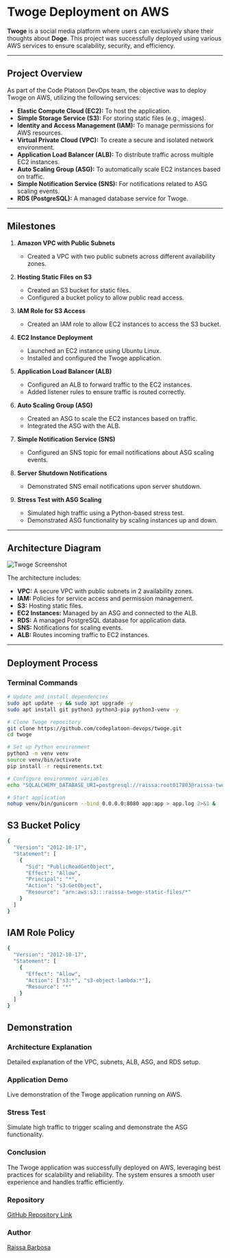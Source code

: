 # Twoge Deployment on AWS

**Twoge** is a social media platform where users can exclusively share their thoughts about **Doge**. This project was successfully deployed using various AWS services to ensure scalability, security, and efficiency.

---

## Project Overview

As part of the Code Platoon DevOps team, the objective was to deploy Twoge on AWS, utilizing the following services:

- **Elastic Compute Cloud (EC2):** To host the application.
- **Simple Storage Service (S3):** For storing static files (e.g., images).
- **Identity and Access Management (IAM):** To manage permissions for AWS resources.
- **Virtual Private Cloud (VPC):** To create a secure and isolated network environment.
- **Application Load Balancer (ALB):** To distribute traffic across multiple EC2 instances.
- **Auto Scaling Group (ASG):** To automatically scale EC2 instances based on traffic.
- **Simple Notification Service (SNS):** For notifications related to ASG scaling events.
- **RDS (PostgreSQL):** A managed database service for Twoge.

---

## Milestones

1. **Amazon VPC with Public Subnets**
   - Created a VPC with two public subnets across different availability zones.

2. **Hosting Static Files on S3**
   - Created an S3 bucket for static files.
   - Configured a bucket policy to allow public read access.

3. **IAM Role for S3 Access**
   - Created an IAM role to allow EC2 instances to access the S3 bucket.

4. **EC2 Instance Deployment**
   - Launched an EC2 instance using Ubuntu Linux.
   - Installed and configured the Twoge application.

5. **Application Load Balancer (ALB)**
   - Configured an ALB to forward traffic to the EC2 instances.
   - Added listener rules to ensure traffic is routed correctly.

6. **Auto Scaling Group (ASG)**
   - Created an ASG to scale the EC2 instances based on traffic.
   - Integrated the ASG with the ALB.

7. **Simple Notification Service (SNS)**
   - Configured an SNS topic for email notifications about ASG scaling events.

8. **Server Shutdown Notifications**
   - Demonstrated SNS email notifications upon server shutdown.

9. **Stress Test with ASG Scaling**
   - Simulated high traffic using a Python-based stress test.
   - Demonstrated ASG functionality by scaling instances up and down.

---

## Architecture Diagram

![Twoge Screenshot](images/Screenshot%202024-12-26%20at%207.54.28%E2%80%AFPM.png)


The architecture includes:

- **VPC:** A secure VPC with public subnets in 2 availability zones.
- **IAM:** Policies for service access and permission management.
- **S3:** Hosting static files.
- **EC2 Instances:** Managed by an ASG and connected to the ALB.
- **RDS:** A managed PostgreSQL database for application data.
- **SNS:** Notifications for scaling events.
- **ALB:** Routes incoming traffic to EC2 instances.

---

## Deployment Process

### Terminal Commands

```bash
# Update and install dependencies
sudo apt update -y && sudo apt upgrade -y
sudo apt install git python3 python3-pip python3-venv -y

# Clone Twoge repository
git clone https://github.com/codeplatoon-devops/twoge.git
cd twoge

# Set up Python environment
python3 -m venv venv
source venv/bin/activate
pip install -r requirements.txt

# Configure environment variables
echo "SQLALCHEMY_DATABASE_URI=postgresql://raissa:root017803@raissa-twoge-database.cvyw6igek2bp.us-east-1.rds.amazonaws.com:5432/twoge" >> .env

# Start application
nohup venv/bin/gunicorn --bind 0.0.0.0:8080 app:app > app.log 2>&1 &
```



## S3 Bucket Policy


```bash
{
  "Version": "2012-10-17",
  "Statement": [
    {
      "Sid": "PublicReadGetObject",
      "Effect": "Allow",
      "Principal": "*",
      "Action": "s3:GetObject",
      "Resource": "arn:aws:s3:::raissa-twoge-static-files/*"
    }
  ]
}
```

## IAM Role Policy

```bash
{
  "Version": "2012-10-17",
  "Statement": [
    {
      "Effect": "Allow",
      "Action": ["s3:*", "s3-object-lambda:*"],
      "Resource": "*"
    }
  ]
}

```

## Demonstration

### Architecture Explanation
Detailed explanation of the VPC, subnets, ALB, ASG, and RDS setup.
### Application Demo
Live demonstration of the Twoge application running on AWS.
### Stress Test
Simulate high traffic to trigger scaling and demonstrate the ASG functionality.


### Conclusion

The Twoge application was successfully deployed on AWS, leveraging best practices for scalability and reliability. The system ensures a smooth user experience and handles traffic efficiently.

### Repository

[GitHub Repository Link](https://github.com/codeplatoon-devops/twoge)

### Author

[Raissa Barbosa](https://github.com/raissaglaucie)






